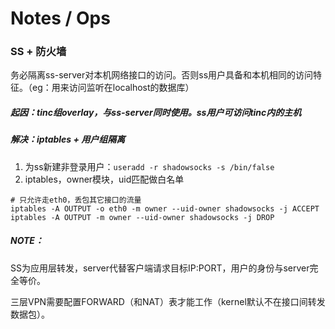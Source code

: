 Notes / Ops
===

### SS + 防火墙
务必隔离ss-server对本机网络接口的访问。否则ss用户具备和本机相同的访问特征。（eg：用来访问监听在localhost的数据库）

##### 起因：tinc组overlay，与ss-server同时使用。ss用户可访问tinc内的主机

##### 解决：iptables + 用户组隔离

1. 为ss新建非登录用户：`useradd -r shadowsocks -s /bin/false`
2. iptables，owner模块，uid匹配做白名单

```shell
# 只允许走eth0，丢包其它接口的流量
iptables -A OUTPUT -o eth0 -m owner --uid-owner shadowsocks -j ACCEPT
iptables -A OUTPUT -m owner --uid-owner shadowsocks -j DROP
```

##### NOTE：

SS为应用层转发，server代替客户端请求目标IP:PORT，用户的身份与server完全等价。

三层VPN需要配置FORWARD（和NAT）表才能工作（kernel默认不在接口间转发数据包）。



